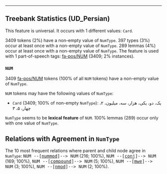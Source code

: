 

--------------------------------------------------------------------------------

## Treebank Statistics (UD_Persian)

This feature is universal.
It occurs with 1 different values: `Card`.

3409 tokens (2%) have a non-empty value of `NumType`.
397 types (3%) occur at least once with a non-empty value of `NumType`.
289 lemmas (4%) occur at least once with a non-empty value of `NumType`.
The feature is used with 1 part-of-speech tags: [fa-pos/NUM]() (3409; 2% instances).

### `NUM`

3409 [fa-pos/NUM]() tokens (100% of all `NUM` tokens) have a non-empty value of `NumType`.

`NUM` tokens may have the following values of `NumType`:

* `Card` (3409; 100% of non-empty `NumType`): یک، دو، یکی، هزار، سه، میلیون، ۲، چهار، ۵، ۳

`NumType` seems to be **lexical feature** of `NUM`. 100% lemmas (289) occur only with one value of `NumType`.

## Relations with Agreement in `NumType`

The 10 most frequent relations where parent and child node agree in `NumType`:
<tt>NUM --[<a href="../dep/nummod.html">nummod</a>]--> NUM</tt> (216; 100%),
<tt>NUM --[<a href="../dep/conj.html">conj</a>]--> NUM</tt> (169; 100%),
<tt>NUM --[<a href="../dep/compound.html">compound</a>]--> NUM</tt> (5; 100%),
<tt>NUM --[<a href="../dep/mwe.html">mwe</a>]--> NUM</tt> (3; 100%),
<tt>NUM --[<a href="../dep/nmod.html">nmod</a>]--> NUM</tt> (2; 100%).

